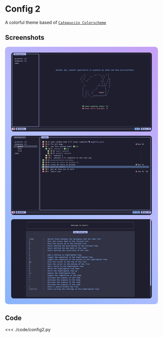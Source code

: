 <style>
.gradient-border-catpuccin {
  padding: 5px 20px;
  border-radius: 10px;
  background: linear-gradient(45deg, #89b4fa, #b4befe, #c6a0f6);
  display: inline-block;
}

.gradient-border-catpuccin img {
  display: block;
  border-radius: 8px;
}
</style>

# Config 2

A colorful theme based of [`Catppuccin Colorscheme`](https://catppuccin.com/)

## Screenshots

<div class="gradient-border-catpuccin">

![Dashboard](./previews/config2/dashboard.png)

![MainScreen](./previews/config2/mainscreen.png)

![Help](./previews/config2/help.png)

</div>

## Code
<<< ./code/config2.py
